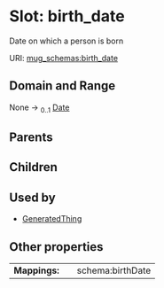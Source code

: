 
# Slot: birth_date


Date on which a person is born

URI: [mug_schemas:birth_date](https://w3id.org/my-org/mug_schemas/birth_date)


## Domain and Range

None &#8594;  <sub>0..1</sub> [Date](types/Date.md)

## Parents


## Children


## Used by

 * [GeneratedThing](GeneratedThing.md)

## Other properties

|  |  |  |
| --- | --- | --- |
| **Mappings:** | | schema:birthDate |

